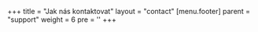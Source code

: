 +++
title = "Jak nás kontaktovat"
layout = "contact"
[menu.footer]
  parent = "support"
  weight = 6
  pre = '<i class="fas fa-fw fa-info-circle"></i>'
+++
